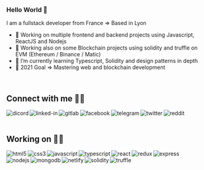 ### Hello World 👋
I am a fullstack developer from France => Based in Lyon
- 🔭 Working on multiple frontend and backend projects using Javascript, ReactJS and Nodejs
- 🌌 Working also on some Blockchain projects using solidity and truffle on EVM (Ethereum / Binance / Matic) 
- 🌱 I’m currently learning Typescript, Solidity and design patterns in depth
- 🥅 2021 Goal => Mastering web and blockchain development
<br>

## Connect with me 🖐🏼
[<img align="left" alt="dicord" src="https://img.shields.io/badge/Discord-7289DA?style=for-the-badge&logo=discord&logoColor=white" />](https://discordapp.com/users/751350823379795990)
[<img align="left" alt="linked-in" src="https://img.shields.io/badge/linkedin-%230077B5.svg?&style=for-the-badge&logo=linkedin&logoColor=white" />](https://www.linkedin.com/in/hydris-bessa-244722114/)
[<img align="left" alt="gitlab" src="https://img.shields.io/badge/GitLab-330F63?style=for-the-badge&logo=gitlab&logoColor=white" />](https://gitlab.com/hydrisbsa)
[<img align="left" alt="facebook" src="https://img.shields.io/badge/facebook-%231877F2.svg?&style=for-the-badge&logo=facebook&logoColor=white" />](https://www.facebook.com/bessa.hydris/)
[<img align="left" alt="telegram" src="https://img.shields.io/badge/Telegram-2CA5E0?style=for-the-badge&logo=telegram&logoColor=white" />](https://t.me/gandalfunk)
[<img align="left" alt="twitter" src="https://img.shields.io/badge/twitter-%231DA1F2.svg?&style=for-the-badge&logo=twitter&logoColor=white" />](https://twitter.com/HydrisB)
[<img align="left" alt="reddit" src="https://img.shields.io/badge/Reddit-FF4500?style=for-the-badge&logo=reddit&logoColor=white" />](https://www.reddit.com/u/NervousPollution9041?utm_medium=android_app&utm_source=share)

<br>
<br>

## Working on 💪🏼
<img align="left" alt="html5" src="https://img.shields.io/badge/HTML5-E34F26?style=for-the-badge&logo=html5&logoColor=white" />
<img align="left" alt="css3" src="https://img.shields.io/badge/CSS3-1572B6?style=for-the-badge&logo=css3&logoColor=white" />
<img align="left" alt="javascript" src="https://img.shields.io/badge/JavaScript-F7DF1E?style=for-the-badge&logo=javascript&logoColor=black" />
<img align="left" alt="typescript" src="https://img.shields.io/badge/TypeScript-007ACC?style=for-the-badge&logo=typescript&logoColor=white" />
<img align="left" alt="react" src="https://img.shields.io/badge/react%20-%2320232a.svg?&style=for-the-badge&logo=react&logoColor=%2361DAFB" />
<img align="left" alt="redux" src=	"https://img.shields.io/badge/Redux-593D88?style=for-the-badge&logo=redux&logoColor=white" />
<img align="left" alt="express" src="https://img.shields.io/badge/Express.js-404D59?style=for-the-badge" />
<img align="left" alt="nodejs" src="https://img.shields.io/badge/node.js%20-%2343853D.svg?&style=for-the-badge&logo=node.js&logoColor=white" />
<span>
<img align="left" alt="mongodb" src=	"https://img.shields.io/badge/MongoDB-4EA94B?style=for-the-badge&logo=mongodb&logoColor=white" />
<img align="left" alt="netlify" src=	"https://img.shields.io/badge/Netlify-00C7B7?style=for-the-badge&logo=netlify&logoColor=white" />
<img align="left" alt="solidity" src="https://img.shields.io/badge/Solidity-404D59?style=for-the-badge" />
<img align="left" alt="truffle" src="https://img.shields.io/badge/Truffle-404D59?style=for-the-badge" />

<br>

